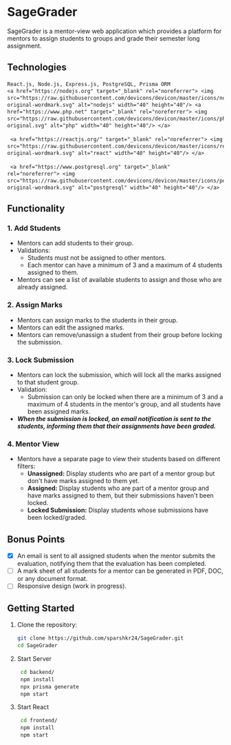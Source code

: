# SageGrader

SageGrader is a mentor-view web application which provides a platform for mentors to assign students to groups and grade their semester long assignment.

## Technologies
    React.js, Node.js, Express.js, PostgreSQL, Prisma ORM
    <a href="https://nodejs.org" target="_blank" rel="noreferrer"> <img src="https://raw.githubusercontent.com/devicons/devicon/master/icons/nodejs/nodejs-original-wordmark.svg" alt="nodejs" width="40" height="40"/> <a href="https://www.php.net" target="_blank" rel="noreferrer"> <img src="https://raw.githubusercontent.com/devicons/devicon/master/icons/php/php-original.svg" alt="php" width="40" height="40"/> </a>

     <a href="https://reactjs.org/" target="_blank" rel="noreferrer"> <img src="https://raw.githubusercontent.com/devicons/devicon/master/icons/react/react-original-wordmark.svg" alt="react" width="40" height="40"/> </a>

     <a href="https://www.postgresql.org" target="_blank" rel="noreferrer"> <img src="https://raw.githubusercontent.com/devicons/devicon/master/icons/postgresql/postgresql-original-wordmark.svg" alt="postgresql" width="40" height="40"/> </a>

## Functionality

### 1. Add Students

- Mentors can add students to their group.
- Validations:
  - Students must not be assigned to other mentors.
  - Each mentor can have a minimum of 3 and a maximum of 4 students assigned to them.
- Mentors can see a list of available students to assign and those who are already assigned.

### 2. Assign Marks

- Mentors can assign marks to the students in their group.
- Mentors can edit the assigned marks.
- Mentors can remove/unassign a student from their group before locking the submission.

### 3. Lock Submission

- Mentors can lock the submission, which will lock all the marks assigned to that student group.
- Validation:
  - Submission can only be locked when there are a minimum of 3 and a maximum of 4 students in the mentor's group, and all students have been assigned marks.
- ***When the submission is locked, an email notification is sent to the students, informing them that their assignments have been graded.***

### 4. Mentor View

- Mentors have a separate page to view their students based on different filters:
  - **Unassigned:** Display students who are part of a mentor group but don't have marks assigned to them yet.
  - **Assigned:** Display students who are part of a mentor group and have marks assigned to them, but their submissions haven't been locked.
  - **Locked Submission:** Display students whose submissions have been locked/graded.

## Bonus Points

- [x] An email is sent to all assigned students when the mentor submits the evaluation, notifying them that the evaluation has been completed.
- [ ] A mark sheet of all students for a mentor can be generated in PDF, DOC, or any document format.
- [ ] Responsive design (work in progress).

## Getting Started

1. Clone the repository:

   ```bash
   git clone https://github.com/sparshkr24/SageGrader.git
   cd SageGrader
    ```

2. Start Server
   
   ```bash
    cd backend/
    npm install
    npx prisma generate
    npm start
   ```

3. Start React
   
   ```bash
    cd frontend/
    npm install
    npm start
   ```
